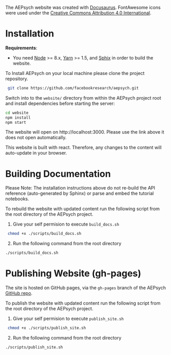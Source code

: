 The AEPsych website was created with [Docusaurus](https://docusaurus.io/).
FontAwesome icons were used under the
[Creative Commons Attribution 4.0 International](https://fontawesome.com/license).

# Installation

**Requirements**:
- You need [Node](https://nodejs.org/en/) >= 8.x,
[Yarn](https://yarnpkg.com/en/) >= 1.5, and [Sphix](https://www.sphinx-doc.org/en/master/usage/installation.html) in order to build the  website.


To Install AEPsych on your local machine please clone the project repository.


```bash
 git clone https://github.com/facebookresearch/aepsych.git
```

Switch into to the `website/` directory from within the AEPsych project root and install dependencies before starting the server:
```bash
cd website
npm install
npm start
```
The website will open on http://localhost:3000.
Please use the link above it does not open automatically.

This website is built with react.
Therefore, any changes to the content will auto-update in your browser.




# Building Documentation

Please Note: The installation instructions above do not re-build the API reference (auto-generated by Sphinx) or parse and embed the tutorial notebooks.

To rebuild the website with updated content run the following script from the root directory of the AEPsych project.


1) Give your self permision to execute `build_docs.sh`
```bash
 chmod +x ./scripts/build_docs.sh
```
2) Run the following command from the root directory
```bash
./scripts/build_docs.sh
```

# Publishing Website (gh-pages)

The site is hosted on GitHub pages, via the `gh-pages` branch of the AEPsych
[GitHub repo](https://github.com/facebookresearch/aepsych/tree/gh-pages).

To publish the website with updated content run the following script from the root directory of the AEPsych project.

1) Give your self permision to execute `publish_site.sh`
```bash
 chmod +x ./scripts/publish_site.sh
```

2) Run the following command from the root directory
```bash
./scripts/publish_site.sh
```
